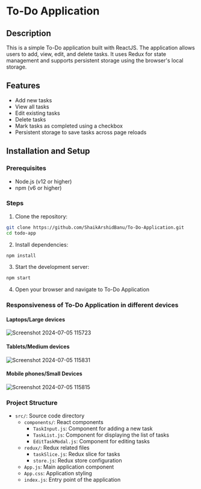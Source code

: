# To-Do Application

## Description

This is a simple To-Do application built with ReactJS. The application allows users to add, view, edit, and delete tasks. It uses Redux for state management and supports persistent storage using the browser's local storage.

## Features

- Add new tasks
- View all tasks
- Edit existing tasks
- Delete tasks
- Mark tasks as completed using a checkbox
- Persistent storage to save tasks across page reloads

## Installation and Setup

### Prerequisites

- Node.js (v12 or higher)
- npm (v6 or higher)

### Steps

1. Clone the repository:

```bash
git clone https://github.com/ShaikArshidBanu/To-Do-Application.git
cd todo-app
```

2. Install dependencies:

```bash
npm install
```
3. Start the development server:

```bash
npm start
```
4. Open your browser and navigate to To-Do Application

### Responsiveness of To-Do Application in different devices 
#### Laptops/Large devices

![Screenshot 2024-07-05 115723](https://github.com/ShaikArshidBanu/To-Do-Application/assets/112767165/f890deda-261e-4a89-9097-2494869b276a)

#### Tablets/Medium devices 

![Screenshot 2024-07-05 115831](https://github.com/ShaikArshidBanu/To-Do-Application/assets/112767165/206ae17f-bed4-450e-8b07-8e6dc8a9fae3)

#### Mobile phones/Small Devices 

![Screenshot 2024-07-05 115815](https://github.com/ShaikArshidBanu/To-Do-Application/assets/112767165/116ba966-8f75-4a9c-9399-bc45f8ab2dc8)

### Project Structure
- `src/`: Source code directory
   - `components/`: React components
     - `TaskInput.js`: Component for adding a new task
     - `TaskList.js`: Component for displaying the list of tasks
     - `EditTaskModal.js`: Component for editing tasks
   - `redux/`: Redux related files
      - `taskSlice.js`: Redux slice for tasks
      - `store.js`: Redux store configuration
  - `App.js`: Main application component
  - `App.css`: Application styling
  - `index.js`: Entry point of the application
